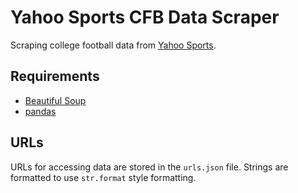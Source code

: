 # Yahoo Sports CFB Data Scraper #

Scraping college football data from [Yahoo Sports][].

[Yahoo Sports]: http://sports.yahoo.com

## Requirements ##

* [Beautiful Soup](http://www.crummy.com/software/BeautifulSoup)
* [pandas](http://pandas.pydata.org/)

## URLs ##

URLs for accessing data are stored in the `urls.json` file. Strings
are formatted to use `str.format` style formatting.

